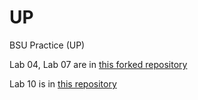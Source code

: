 # UP
BSU Practice (UP)

Lab 04, Lab 07 are in [this forked repository](https://github.com/spaceloop123/lab-materials) 

Lab 10 is in [this repository](https://github.com/spaceloop123/webchatapp)
